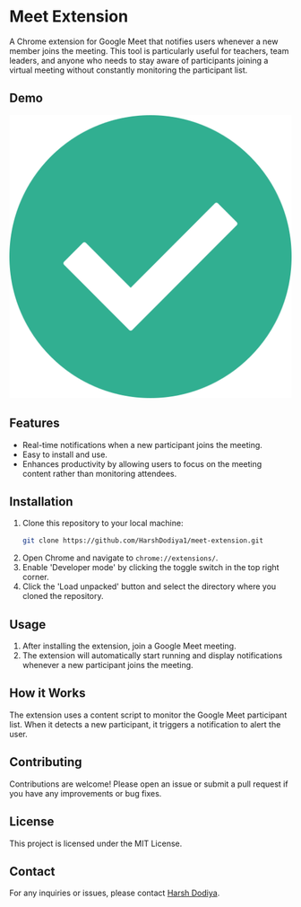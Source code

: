 # Meet Extension

A Chrome extension for Google Meet that notifies users whenever a new member joins the meeting. This tool is particularly useful for teachers, team leaders, and anyone who needs to stay aware of participants joining a virtual meeting without constantly monitoring the participant list.

## Demo

![Example](success.png)

## Features

- Real-time notifications when a new participant joins the meeting.
- Easy to install and use.
- Enhances productivity by allowing users to focus on the meeting content rather than monitoring attendees.

## Installation

1. Clone this repository to your local machine:
    ```sh
    git clone https://github.com/HarshDodiya1/meet-extension.git
    ```
2. Open Chrome and navigate to `chrome://extensions/`.
3. Enable 'Developer mode' by clicking the toggle switch in the top right corner.
4. Click the 'Load unpacked' button and select the directory where you cloned the repository.

## Usage

1. After installing the extension, join a Google Meet meeting.
2. The extension will automatically start running and display notifications whenever a new participant joins the meeting.

## How it Works

The extension uses a content script to monitor the Google Meet participant list. When it detects a new participant, it triggers a notification to alert the user.

## Contributing

Contributions are welcome! Please open an issue or submit a pull request if you have any improvements or bug fixes.

## License

This project is licensed under the MIT License.

## Contact

For any inquiries or issues, please contact [Harsh Dodiya](https://github.com/HarshDodiya1).
